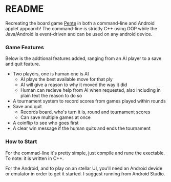 # README

Recreating the board game [Pente](https://en.wikipedia.org/wiki/Pente) in both a command-line and Android applet appoarch! The command-line is strictly C++ using OOP while the Java/Android is event-driven and can be used on any android device.

### Game Features

Below is the addtional features added, ranging from an AI player to a save and quit feature.

- Two players, one is human one is AI
  - AI plays the best available move for that ply
  - AI will give a reason to why it moved the way it did
  - Human can recieve help from AI when requested, also including in plain text the reason to do so
- A tournament system to record scores from games played within rounds
- Save and quit
  - Records board, who's turn it is, round and tournament scores
  - Can save multiple games at once
- A coinflip to see who goes first
- A clear win message if the human quits and ends the tournament

### How to Start

For the commad-line it's pretty simple, just compile and rune the exectable. To note: it is written in C++.

For the Android, and to play on an stellar UI, you'll need an Android devide or emulator in order to get it started. I suggest running from Android Studio.

